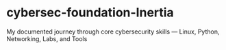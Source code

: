 # cybersec-foundation-Inertia
My documented journey through core cybersecurity skills — Linux, Python, Networking, Labs, and Tools

